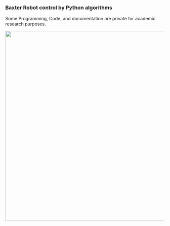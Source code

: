 ### Baxter Robot control by Python algorithms

Some Programming, Code, and documentation are private for academic research purposes.    



 <img src="https://github.com/pradipece/Baxter_Robot_control_by_Python_algorithms/blob/main/Picture_1.png" width="600">
